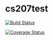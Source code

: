 
# cs207test

[![Build Status](https://travis-ci.org/rahuldave/cs207test.svg?branch=master)](https://travis-ci.org/rahuldave/cs207test)

[![Coverage Status](https://coveralls.io/repos/github/rahuldave/cs207test/badge.svg?branch=master)](https://coveralls.io/github/rahuldave/cs207test?branch=master)